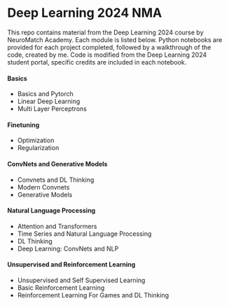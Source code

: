 # Deep Learning 2024 NMA
This repo contains material from the Deep Learning 2024 course by NeuroMatch Academy. Each module is listed below. Python notebooks are provided for each project completed, followed by a walkthrough of the code, created by me. Code is modified from the Deep Learning 2024 student portal, specific credits are included in each notebook.

#### Basics 
- Basics and Pytorch
- Linear Deep Learning
- Multi Layer Perceptrons

#### Finetuning
- Optimization
- Regularization
  
#### ConvNets and Generative Models
- Convnets and DL Thinking
- Modern Convnets
- Generative Models

#### Natural Language Processing
- Attention and Transformers
- Time Series and Natural Language Processing
- DL Thinking
- Deep Learning: ConvNets and NLP

#### Unsupervised and Reinforcement Learning
- Unsupervised and Self Supervised Learning
- Basic Reinforcement Learning
- Reinforcement Learning For Games and DL Thinking


